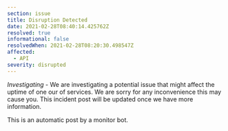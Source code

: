 ```yaml
---
section: issue
title: Disruption Detected
date: 2021-02-28T08:40:14.425762Z
resolved: true
informational: false
resolvedWhen: 2021-02-28T08:20:30.498547Z
affected:
  - API
severity: disrupted
---
```

*Investigating* - We are investigating a potential issue that might affect the uptime of one our of services. We are sorry for any inconvenience this may cause you. This incident post will be updated once we have more information.

This is an automatic post by a monitor bot.
        